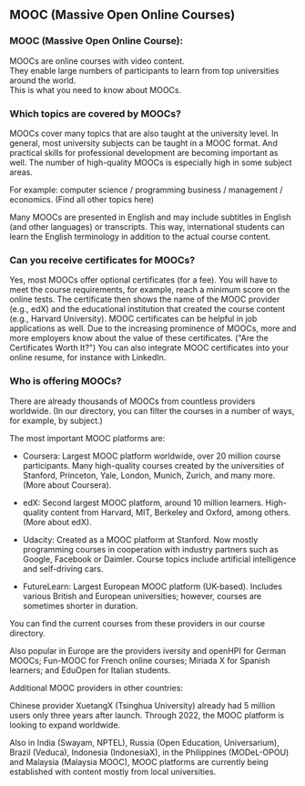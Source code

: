 ## MOOC (Massive Open Online Courses)

### MOOC (Massive Open Online Course):

MOOCs are online courses with video content. <br />
They enable large numbers of participants to learn from top universities around the world. <br />
This is what you need to know about MOOCs.

### Which topics are covered by MOOCs?

MOOCs cover many topics that are also taught at the university level. In general, most university subjects can be taught in a MOOC format. And practical skills for professional development are becoming important as well.
The number of high-quality MOOCs is especially high in some subject areas.

For example:
computer science / programming
business / management / economics.
(Find all other topics here)

Many MOOCs are presented in English and may include subtitles in English (and other languages) or transcripts. This way, international students can learn the English terminology in addition to the actual course content.

### Can you receive certificates for MOOCs?

Yes, most MOOCs offer optional certificates (for a fee). You will have to meet the course requirements, for example, reach a minimum score on the online tests.
The certificate then shows the name of the MOOC provider (e.g., edX) and the educational institution that created the course content (e.g., Harvard University).
MOOC certificates can be helpful in job applications as well. Due to the increasing prominence of MOOCs, more and more employers know about the value of these certificates. ("Are the Certificates Worth It?")
You can also integrate MOOC certificates into your online resume, for instance with LinkedIn.

### Who is offering MOOCs?

There are already thousands of MOOCs from countless providers worldwide. (In our directory, you can filter the courses in a number of ways, for example, by subject.)

The most important MOOC platforms are:

- Coursera:
  Largest MOOC platform worldwide, over 20 million course participants. Many high-quality courses created by the universities of Stanford, Princeton, Yale, London, Munich, Zurich, and many more. (More about Coursera).

- edX:
  Second largest MOOC platform, around 10 million learners. High-quality content from Harvard, MIT, Berkeley and Oxford, among others. (More about edX).

- Udacity:
  Created as a MOOC platform at Stanford. Now mostly programming courses in cooperation with industry partners such as Google, Facebook or Daimler. Course topics include artificial intelligence and self-driving cars.

- FutureLearn:
  Largest European MOOC platform (UK-based). Includes various British and European universities; however, courses are sometimes shorter in duration.

You can find the current courses from these providers in our course directory.

Also popular in Europe are the providers iversity and openHPI for German MOOCs; Fun-MOOC for French online courses; Miriada X for Spanish learners; and EduOpen for Italian students.

Additional MOOC providers in other countries:

Chinese provider XuetangX (Tsinghua University) already had 5 million users only three years after launch. Through 2022, the MOOC platform is looking to expand worldwide.

Also in India (Swayam, NPTEL), Russia (Open Education, Universarium), Brazil (Veduca), Indonesia (IndonesiaX), in the Philippines (MODeL-OPOU) and Malaysia (Malaysia MOOC), MOOC platforms are currently being established with content mostly from local universities.
